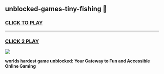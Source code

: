 
## unblocked-games-tiny-fishing 👋
<h3>
<a href="https://premium.freeplayer.one?title=unblocked-games-tiny-fishing&ref=14F">CLICK TO PLAY</a></h3>
<hr>

<h3>
<a href="https://premium.freeplayer.one?title=unblocked-games-tiny-fishing&ref=14F">CLICK 2 PLAY</a>
  
</h3>

<a href="https://premium.freeplayer.one?title=unblocked-games-tiny-fishing&ref=12F/"><img src="https://clearcache.store/games.png"></a>


**worlds hardest game unblocked: Your Gateway to Fun and Accessible Online Gaming**
